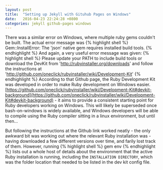 ```yaml
---
layout: post
title:  "Setting up Jekyll with Gituhub Pages on Windows"
date:   2016-04-23 22:24:28 +0800
categories: jekyll github-pages windows
---
```


There was a similar error on Windows, where multiple ruby gems couldn't be built. The actual error message was 
{% highlight shell %}
Gem::InstallError: The 'json' native gem requires installed build tools.
{% endhighlight %}
And again, a very useful error message was given:
{% highlight shell %}
Please update your PATH to include build tools or download the DevKit
from 'http://rubyinstaller.org/downloads' and follow the instructions
at 'http://github.com/oneclick/rubyinstaller/wiki/Development-Kit'
{% endhighlight %}
According to that Github page, the Ruby Development Kit was developed in order to make Ruby development on Windows easier. [https://github.com/oneclick/rubyinstaller/wiki/Development-Kit#devkit-background](https://github.com/oneclick/rubyinstaller/wiki/Development-Kit#devkit-background) - it aims to provide a consistent starting point for Ruby developers working on Windows. This will likely be superseded once bash-on-windows is widely available, and Windows developers will be able to compile using the Ruby compiler sitting in a linux environment, but until then...

But following the instructions at the Github link worked neatly - the only awkward bit was working out where the relevant Ruby installation was - having downloaded a few different versions over time, and farily lost track of them. However, running
{% highlight shell %}
gem env
{% endhighlight %}
lists out a whole host of details about the environment that the active Ruby installation is running, including the `INSTALLATION DIRECTORY`, which was the folder location that needed to be listed in the dev kit config file.
